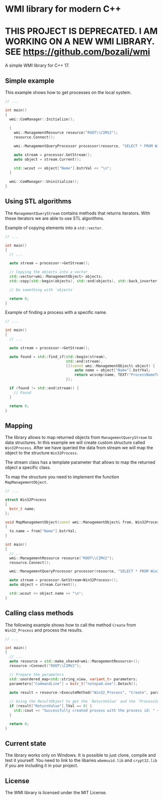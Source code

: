 # WMI library for modern C++

# THIS PROJECT IS DEPRECATED. I AM WORKING ON A NEW WMI LIBRARY. SEE https://github.com/bozali/wmi

A simple WMI library for C++ 17.

## Simple example

This example shows how to get processes on the local system.

```c++
// ...

int main()
{
  wmi::ComManager::Initialize();
  
  {
    wmi::ManagementResource resource("ROOT\\CIMV2");
    resource.Connect();

    wmi::ManagementQueryProcessor processor(resource, "SELECT * FROM Win32_Process");

    auto stream = processor.GetStream();
    auto object = stream.Current();

    std::wcout << object["Name"].bstrVal << "\n";
  }
  
  wmi::ComManager::Uninitialize();
}
```

## Using STL algorithms

The `ManagementQueryStream` contains methods that returns iterators. With these iterators we are able to use STL algorithms.

Example of copying elements into a `std::vector`.

```c++
// ...

int main()
{
  // ...

  auto stream = processor->GetStream();

  // Copying the objects into a vector
  std::vector<wmi::ManagementObject> objects;
  std::copy(std::begin(objects), std::end(objects), std::back_inserter(objects));

  // Do something with `objects`

  return 0;
}
```

Example of finding a process with a specific name.

```c++
// ...

int main()
{
  // ...

  auto stream = processor->GetStream();

  auto found = std::find_if(std::begin(stream),
                            std::end(stream),
                            [](const wmi::ManagementObject& object) {
                                auto name = object["Name"].bstrVal;
                                return wcscmp(name, TEXT("ProcessNameToSearchFor"));
                            });

  if (found != std::end(stream)) {
    // Found
  }

  return 0;
}
```

## Mapping

The library allows to map returned objects from `ManagementQueryStream` to data structures. In this example we will create custom structure called `Win32Process`. After we have queried the data from stream we will map the object to the structure `Win32Process`.

The stream class has a template parameter that allows to map the returned object a specific class.

To map the structure you need to implement the function `MapManagementObject`.

```c++
// ...

struct Win32Process
{
  bstr_t name;
};

void MapManagementObject(const wmi::ManagementObject& from, Win32Process& to)
{
  to.name = from["Name"].bstrVal;
}

int main()
{
  // ...
  wmi::ManagementResource resource("ROOT\\CIMV2");
  resource.Connect();

  wmi::ManagementQueryProcessor processor(resource, "SELECT * FROM Win32_Process");

  auto stream = processor.GetStream<Win32Process>();
  auto object = stream.Current();

  std::wcout << object.name << "\n";
}
```


## Calling class methods

The following example shows how to call the method `Create` from `Win32_Process` and process the results.

```c++
// ...

int main()
{
  // ...
  auto resource = std::make_shared<wmi::ManagementResource>();
  resource->Connect("ROOT\\CIMV2");

  // Prepare the parameters
  std::unordered_map<std::string_view, variant_t> parameters;
  parameters["CommandLine"] = bstr_t("notepad.exe").Detach();
  
  auto result = resource->ExecuteMethod("Win32_Process", "Create", parameters);

  // Using the ResultObject to get the `ReturnValue` and the `ProcessId` of our newly created process.
  if (result["ReturnValue"].lVal == 0) {
    std::cout << "Successfully created process with the process id: " << result.Get<LONG>("ProcessId") << "\n";
  }

  return 0;
}
```

## Current state

The library works only on Windows. It is possible to just clone, compile and test it yourself. You need to link to the libaries `wbemuuid.lib` and `crypt32.lib`
if you are including it in your project.

## License

The WMI library is licensed under the MIT License.
